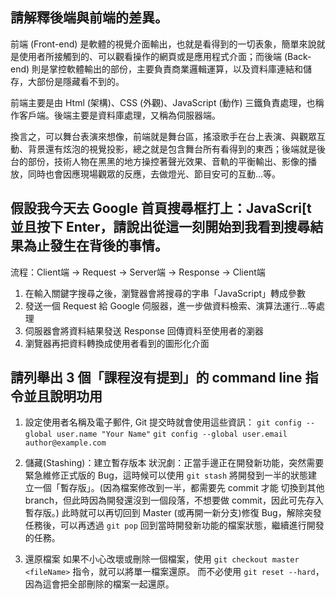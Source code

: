 ## 請解釋後端與前端的差異。
前端 (Front-end) 是軟體的視覺介面輸出，也就是看得到的一切表象，簡單來說就是使用者所接觸到的、可以觀看操作的網頁或是應用程式介面；而後端 (Back-end) 則是掌控軟體輸出的部份，主要負責商業邏輯運算，以及資料庫連結和儲存，大部份是隱藏看不到的。

前端主要是由 Html (架構)、CSS (外觀)、JavaScript (動作) 三鐵負責處理，也稱作客戶端。後端主要是資料庫處理，又稱為伺服器端。

換言之，可以舞台表演來想像，前端就是舞台區，搖滾歌手在台上表演、與觀眾互動、背景還有炫泡的視覺投影，總之就是包含舞台所有看得到的東西；後端就是後台的部份，技術人物在黑黑的地方操控著聲光效果、音軌的平衡輸出、影像的播放，同時也會因應現場觀眾的反應，去做燈光、節目安可的互動…等。

## 假設我今天去 Google 首頁搜尋框打上：JavaScri[t 並且按下 Enter，請說出從這一刻開始到我看到搜尋結果為止發生在背後的事情。
流程：Client端 → Request → Server端 → Response → Client端

1. 在輸入關鍵字搜尋之後，瀏覽器會將搜尋的字串「JavaScript」轉成參數
2. 發送一個 Request 給 Google 伺服器，進一步做資料檢索、演算法運行…等處理
3. 伺服器會將資料結果發送 Response 回傳資料至使用者的瀏器
4. 瀏覽器再把資料轉換成使用者看到的圖形化介面   

## 請列舉出 3 個「課程沒有提到」的 command line 指令並且說明功用
1. 設定使用者名稱及電子郵件, Git 提交時就會使用這些資訊：
`git config --global user.name "Your Name"`
`git config --global user.email author@example.com`

2. 儲藏(Stashing)：建立暫存版本
狀況劇：正當手邊正在開發新功能，突然需要緊急維修正式版的 Bug，這時候可以使用
`git stash` 將開發到一半的狀態建立一個「暫存版」。(因為檔案修改到一半，都需要先 commit 才能
切換到其他 branch，但此時因為開發還沒到一個段落，不想要做 commit，因此可先存入暫存版。)
此時就可以再切回到 Master (或再開一新分支)修復 Bug，解除突發任務後，可以再透過
`git pop` 回到當時開發新功能的檔案狀態，繼續進行開發的任務。

3. 還原檔案
如果不小心改壞或刪除一個檔案，使用  `git checkout master <fileName>` 指令，就可以將單一檔案還原。
而不必使用 `git reset --hard`，因為這會把全部刪除的檔案一起還原。
